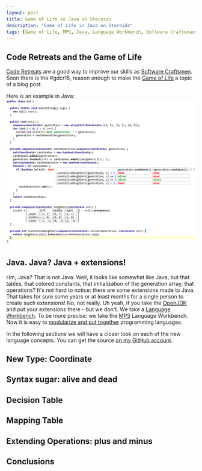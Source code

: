 ```yaml
---
layout: post
title: Game of Life in Java on Steroids
description: "Game of Life in Java on Steroids"
tags: [Game of Life, MPS, Java, Language Workbench, Software Craftsmanship]
---
```



## Code Retreats and the Game of Life
[Code Retreats](http://coderetreat.org/) are a good way to improve our skills as
[Software Craftsmen](http://manifesto.softwarecraftsmanship.org/). Soon there is
the #gdcr15, reason enough to make the [Game of Life](https://en.wikipedia.org/wiki/Conway's_Game_of_Life)
a topic of a blog post.

Here is an example in Java:
![Game of Life in Java](/images/mps-gol.png)

## Java. Java? Java + extensions!
Hm, Java? That is not Java. Well, it looks like somewhat like Java, but that
tables, that colored constants, that initialization of the generation array,
that operations? It's not hard to notice: there are some extensions made to Java.
That takes for sure some years or at least months for a single person to create
such extensions! No, not really. Uh yeah, if you take the [OpenJDK](http://openjdk.java.net/)
and put your extensions there - but we don't. We take a [Language Workbench](http://www.martinfowler.com/articles/languageWorkbench.html).
To be more precise: we take the [MPS](https://www.jetbrains.com/mps/) Language Workbench.
Now it is easy to [modularize and put together](https://www.youtube.com/watch?v=lNMRMZk8KBE) programming languages.

In the following sections we will have a closer look on each of the new language concepts.
You can get the source [on my GitHub account](https://github.com/jensnerche/mps-gol).

## New Type: Coordinate

## Syntax sugar: alive and dead

## Decision Table

## Mapping Table

## Extending Operations: plus and minus

## Conclusions
